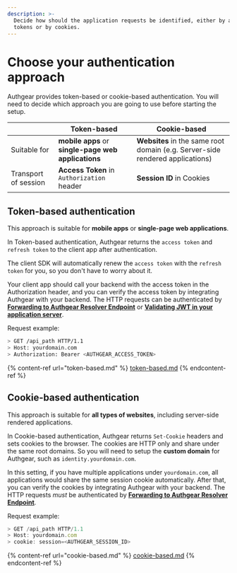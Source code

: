 ```yaml
---
description: >-
  Decide how should the application requests be identified, either by access
  tokens or by cookies.
---
```


# Choose your authentication approach

Authgear provides token-based or cookie-based authentication. You will need to decide which approach you are going to use before starting the setup.

|                      | **Token-based**                                     | Cookie-based                                                                  |
| -------------------- | --------------------------------------------------- | ----------------------------------------------------------------------------- |
| Suitable for         | **mobile apps** or **single-page web applications** | **Websites** in the same root domain (e.g. Server-side rendered applications) |
| Transport of session | **Access Token** in `Authorization` header          | **Session ID** in Cookies                                                     |

## Token-based authentication

This approach is suitable for **mobile apps** or **single-page web applications**.

In Token-based authentication, Authgear returns the `access token` and `refresh token` to the client app after authentication.

The client SDK will automatically renew the `access token` with the `refresh token` for you, so you don't have to worry about it.

Your client app should call your backend with the access token in the Authorization header, and you can verify the access token by integrating Authgear with your backend. The HTTP requests can be authenticated by [**Forwarding to Authgear Resolver Endpoint**](../backend-api/nginx.md) or [**Validating JWT in your application server**](../backend-api/jwt.md).

Request example:

```bash
> GET /api_path HTTP/1.1
> Host: yourdomain.com
> Authorization: Bearer <AUTHGEAR_ACCESS_TOKEN>
```

{% content-ref url="token-based.md" %}
[token-based.md](token-based.md)
{% endcontent-ref %}

## Cookie-based authentication

This approach is suitable for **all types of websites**, including server-side rendered applications.

In Cookie-based authentication, Authgear returns `Set-Cookie` headers and sets cookies to the browser. The cookies are HTTP only and share under the same root domains. So you will need to setup the **custom domain** for Authgear, such as `identity.yourdomain.com`.

In this setting, if you have multiple applications under `yourdomain.com`, all applications would share the same session cookie automatically. After that, you can verify the cookies by integrating Authgear with your backend. The HTTP requests _must_ be authenticated by [**Forwarding to Authgear Resolver Endpoint**](../backend-api/nginx.md).

Request example:

```javascript
> GET /api_path HTTP/1.1
> Host: yourdomain.com
> cookie: session=<AUTHGEAR_SESSION_ID>
```

{% content-ref url="cookie-based.md" %}
[cookie-based.md](cookie-based.md)
{% endcontent-ref %}